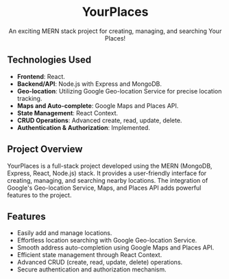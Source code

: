 <div align="center">
  <h1>YourPlaces</h1>
  <p>
    An exciting MERN stack project for creating, managing, and searching Your Places!
  </p>
</div>

## Technologies Used

- **Frontend**: React.
- **Backend/API**: Node.js with Express and MongoDB.
- **Geo-location**: Utilizing Google Geo-location Service for precise location tracking.
- **Maps and Auto-complete**: Google Maps and Places API.
- **State Management**: React Context.
- **CRUD Operations**: Advanced create, read, update, delete.
- **Authentication & Authorization**: Implemented.

## Project Overview

YourPlaces is a full-stack project developed using the MERN (MongoDB, Express, React, Node.js) stack. It provides a user-friendly interface for creating, managing, and searching nearby locations. The integration of Google's Geo-location Service, Maps, and Places API adds powerful features to the project.

## Features

- Easily add and manage locations.
- Effortless location searching with Google Geo-location Service.
- Smooth address auto-completion using Google Maps and Places API.
- Efficient state management through React Context.
- Advanced CRUD (create, read, update, delete) operations.
- Secure authentication and authorization mechanism.
